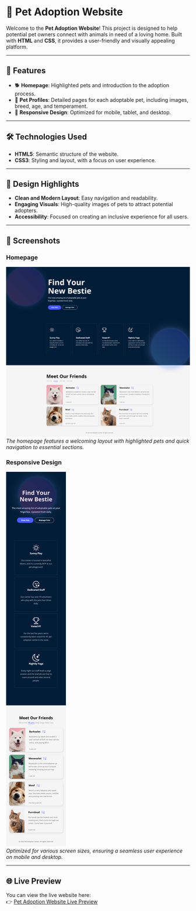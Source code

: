 # 🐾 Pet Adoption Website

Welcome to the **Pet Adoption Website**! This project is designed to help potential pet owners connect with animals in need of a loving home. Built with **HTML** and **CSS**, it provides a user-friendly and visually appealing platform.

---

## 🚀 Features

- 🐕 **Homepage**: Highlighted pets and introduction to the adoption process.
- 🐾 **Pet Profiles**: Detailed pages for each adoptable pet, including images, breed, age, and temperament.
- 📱 **Responsive Design**: Optimized for mobile, tablet, and desktop.

---

## 🛠️ Technologies Used

- **HTML5**: Semantic structure of the website.
- **CSS3**: Styling and layout, with a focus on user experience.

---

## 🎨 Design Highlights

- **Clean and Modern Layout**: Easy navigation and readability.
- **Engaging Visuals**: High-quality images of pets to attract potential adopters.
- **Accessibility**: Focused on creating an inclusive experience for all users.

---

## 📸 Screenshots

### Homepage

![Homepage Screenshot](./DesktopPetSite.png)  
_The homepage features a welcoming layout with highlighted pets and quick navigation to essential sections._

### Responsive Design

![Responsive Design Screenshot](./MobilePetSite.png)  
_Optimized for various screen sizes, ensuring a seamless user experience on mobile and desktop._

---

## 🌐 Live Preview

You can view the live website here:  
👉 [Pet Adoption Website Live Preview](https://merry-scone-a43344.netlify.app)
